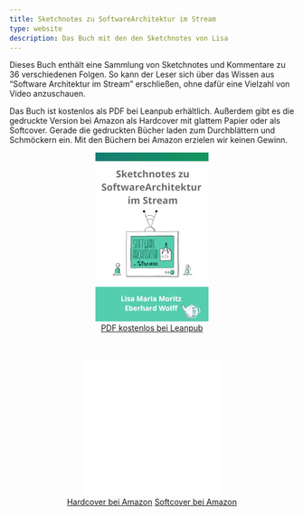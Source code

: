 ```yaml
---
title: Sketchnotes zu SoftwareArchitektur im Stream
type: website
description: Das Buch mit den den Sketchnotes von Lisa
---
```


Dieses Buch enthält eine Sammlung von Sketchnotes und Kommentare zu
36 verschiedenen Folgen. So kann der Leser sich über das Wissen aus
“Software Architektur im Stream” erschließen, ohne dafür eine Vielzahl
von Video anzuschauen.

Das Buch ist kostenlos als PDF bei Leanpub erhältlich. Außerdem gibt
es die gedruckte Version bei Amazon als Hardcover mit glattem Papier
oder als Softcover. Gerade die gedruckten Bücher laden zum
Durchblättern und Schmöckern ein. Mit den Büchern bei Amazon erzielen
wir keinen Gewinn.


<center>

<a href="https://leanpub.com/softwarearchitektur-im-stream/"> <img
src="sketchnote-buch.jpg" /> <br /> PDF kostenlos bei Leanpub </a>

<br />

<br />

<iframe style="width:120px;height:240px;" marginwidth="0"
    marginheight="0" scrolling="no" frameborder="0"
    src="//ws-eu.amazon-adsystem.com/widgets/q?ServiceVersion=20070822&OneJS=1&Operation=GetAdHtml&MarketPlace=DE&source=ac&ref=tf_til&ad_type=product_link&tracking_id=springbuch-21&marketplace=amazon&amp;region=DE&placement=B09BGPD661&asins=B09BGPD661&linkId=591aaae411014963a7e1207c84f12189&show_border=false&link_opens_in_new_window=false&price_color=333333&title_color=0066c0&bg_color=ffffff"
    > </iframe>

<iframe style="width:120px;height:240px;" marginwidth="0"
    marginheight="0" scrolling="no" frameborder="0"
    src="//ws-eu.amazon-adsystem.com/widgets/q?ServiceVersion=20070822&OneJS=1&Operation=GetAdHtml&MarketPlace=DE&source=ac&ref=qf_sp_asin_til&ad_type=product_link&tracking_id=springbuch-21&marketplace=amazon&amp;region=DE&placement=B09BLWRJNZ&asins=B09BLWRJNZ&linkId=a7ca4031c54a91dcf61f3e035b99ad17&show_border=false&link_opens_in_new_window=false&price_color=333333&title_color=0066c0&bg_color=ffffff" >
		</iframe>

<br />
<a target="_blank"
href="https://www.amazon.de/gp/product/B09BGPD661/ref=as_li_tl?ie=UTF8&camp=1638&creative=6742&creativeASIN=B09BGPD661&linkCode=as2&tag=springbuch-21&linkId=28ce8cd1a77df64c1e7865bad5e2f5e7">Hardcover
bei Amazon</a>
<a target="_blank" href="https://www.amazon.de/gp/product/B09BLWRJNZ/ref=as_li_tl?ie=UTF8&camp=1638&creative=6742&creativeASIN=B09BLWRJNZ&linkCode=as2&tag=springbuch-21&linkId=6390eb1d135f0e93a558b96a42f26a7d">Softcover
bei Amazon</a>


</center>
